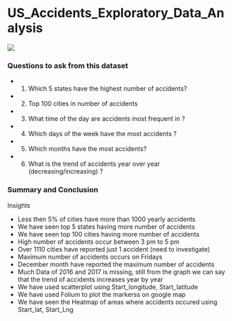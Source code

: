 # US_Accidents_Exploratory_Data_Analysis

![](https://i.imgur.com/xzuJnK1.jpg)

### Questions to ask from this dataset
- 1) Which 5 states have the highest number of accidents?
- 2) Top 100 cities in number of accidents
- 3) What time of the day are accidents most frequent in ?
- 4) Which days of the week have the most accidents ?
- 5) Which months have the most accidents?
- 6) What is the trend of accidents year over year (decreasing/increasing) ?



### Summary and Conclusion
Insights
- Less then 5% of cities have more than 1000 yearly accidents
- We have seen top 5 states having more number of accidents
- We have seen top 100 cities having more number of accidents
- High number  of accidents occur between 3 pm to 5 pm
- Over 1110 cities have reported just 1 accident (need to investigate)
- Maximum number of accidents occurs on Fridays
- December month have reported the maximum number of accidents
- Much Data of 2016 and 2017 is missing, still from the graph we can say that the trend of accidents increases year by year
- We have used scatterplot using Start_longitude, Start_latitude
- We have used Folium to plot the markerss on google map
- We have seen the Heatmap  of areas where accidents occured using Start_lat, Start_Lng
